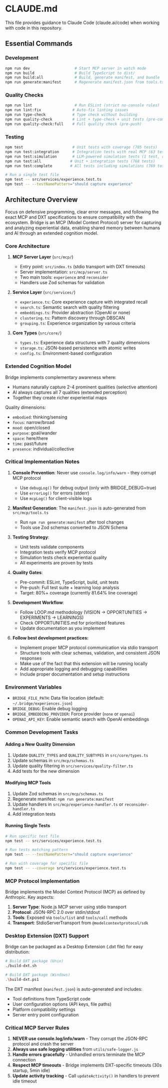 # CLAUDE.md

This file provides guidance to Claude Code (claude.ai/code) when working with code in this repository.

## Essential Commands

### Development
```bash
npm run dev                    # Start MCP server in watch mode
npm run build                  # Build TypeScript to dist/
npm run build:all              # Build, generate manifest, and bundle
npm run generate:manifest      # Regenerate manifest.json from tools.ts
```

### Quality Checks
```bash
npm run lint                   # Run ESLint (strict no-console rules)
npm run lint:fix              # Auto-fix linting issues  
npm run type-check            # Type check without building
npm run quality-check         # Lint + type-check + unit tests (pre-commit)
npm run quality-check:full    # Full quality check (pre-push)
```

### Testing
```bash
npm test                      # Unit tests with coverage (705 tests)
npm run test:integration      # Integration tests with real MCP (63 tests)
npm run test:simulation       # LLM-powered simulation tests (1 test, requires OPENAI_API_KEY)
npm run test:all             # Unit + integration tests (768 tests)
npm run test:complete        # All tests including simulations (769 total)

# Run a single test file
npm test -- src/services/experience.test.ts
npm test -- --testNamePattern="should capture experience"
```

## Architecture Overview
Focus on defensive programming, clear error messages, and following the exact MCP and DXT specifications to ensure compatibility with the ecosystem.
Bridge is an MCP (Model Context Protocol) server for capturing and analyzing experiential data, enabling shared memory between humans and AI through an extended cognition model.

### Core Architecture

1. **MCP Server Layer** (`src/mcp/`)
   - Entry point: `src/index.ts` (stdio transport with DXT timeouts)
   - Server implementation: `src/mcp/server.ts`
   - Two main tools: `experience` and `reconsider`
   - Handlers use Zod schemas for validation

2. **Service Layer** (`src/services/`)
   - `experience.ts`: Core experience capture with integrated recall
   - `search.ts`: Semantic search with quality filtering
   - `embeddings.ts`: Provider abstraction (OpenAI or none)
   - `clustering.ts`: Pattern discovery through DBSCAN
   - `grouping.ts`: Experience organization by various criteria

3. **Core Types** (`src/core/`)
   - `types.ts`: Experience data structures with 7 quality dimensions
   - `storage.ts`: JSON-based persistence with atomic writes
   - `config.ts`: Environment-based configuration

### Extended Cognition Model

Bridge implements complementary awareness where:
- Humans naturally capture 2-4 prominent qualities (selective attention)
- AI always captures all 7 qualities (extended perception)
- Together they create richer experiential maps

Quality dimensions:
- `embodied`: thinking/sensing
- `focus`: narrow/broad
- `mood`: open/closed
- `purpose`: goal/wander
- `space`: here/there
- `time`: past/future
- `presence`: individual/collective

### Critical Implementation Notes

1. **Console Prevention**: Never use `console.log/info/warn` - they corrupt MCP protocol
   - Use `debugLog()` for debug output (only with BRIDGE_DEBUG=true)
   - Use `errorLog()` for errors (stderr)
   - Use `mcpLog()` for client-visible logs

2. **Manifest Generation**: The `manifest.json` is auto-generated from `src/mcp/tools.ts`
   - Run `npm run generate:manifest` after tool changes
   - Tools use Zod schemas converted to JSON Schema

3. **Testing Strategy**:
   - Unit tests validate components
   - Integration tests verify MCP protocol
   - Simulation tests check experiential quality
   - All experiments are proven by tests

4. **Quality Gates**:
   - Pre-commit: ESLint, TypeScript, build, unit tests
   - Pre-push: Full test suite + learning loop analysis
   - Target: 80%+ coverage (currently 81.64% line coverage)

5. **Development Workflow**:
   - Follow LOOP.md methodology (VISION → OPPORTUNITIES → EXPERIMENTS → LEARNINGS)
   - Check OPPORTUNITIES.md for prioritized features
   - Update documentation as you implement

6. **Follow best development practices:**
     - Implement proper MCP protocol communication via stdio transport
     - Structure tools with clear schemas, validation, and consistent JSON responses
     - Make use of the fact that this extension will be running locally
     - Add appropriate logging and debugging capabilities
     - Include proper documentation and setup instructions

### Environment Variables

- `BRIDGE_FILE_PATH`: Data file location (default: `~/.bridge/experiences.json`)
- `BRIDGE_DEBUG`: Enable debug logging
- `BRIDGE_EMBEDDING_PROVIDER`: Force provider (`none` or `openai`)
- `OPENAI_API_KEY`: Enable semantic search with OpenAI embeddings

### Common Development Tasks

#### Adding a New Quality Dimension
1. Update `QUALITY_TYPES` and `QUALITY_SUBTYPES` in `src/core/types.ts`
2. Update schemas in `src/mcp/schemas.ts`
3. Update quality filtering in `src/services/quality-filter.ts`
4. Add tests for the new dimension

#### Modifying MCP Tools
1. Update Zod schemas in `src/mcp/schemas.ts`
2. Regenerate manifest: `npm run generate:manifest`
3. Update handlers in `src/mcp/experience-handler.ts` or `reconsider-handler.ts`
4. Add integration tests

#### Running Single Tests
```bash
# Run specific test file
npm test -- src/services/experience.test.ts

# Run tests matching pattern
npm test -- --testNamePattern="should capture experience"

# Run with coverage for specific file
npm test -- --coverage src/services/experience.test.ts
```



### MCP Protocol Implementation

Bridge implements the Model Context Protocol (MCP) as defined by Anthropic. Key aspects:

1. **Server Type**: Node.js MCP server using stdio transport
2. **Protocol**: JSON-RPC 2.0 over stdin/stdout
3. **Tools**: Exposed via `tools/list` and `tools/call` methods
4. **Transport**: StdioServerTransport from `@modelcontextprotocol/sdk`

### Desktop Extension (DXT) Support

Bridge can be packaged as a Desktop Extension (.dxt file) for easy distribution:

```bash
# Build DXT package (Unix)
./build-dxt.sh

# Build DXT package (Windows)
.\build-dxt.ps1
```

The DXT manifest (`manifest.json`) is auto-generated and includes:
- Tool definitions from TypeScript code
- User configuration options (API keys, file paths)
- Platform compatibility settings
- Server entry point configuration

### Critical MCP Server Rules

1. **NEVER use console.log/info/warn** - They corrupt the JSON-RPC protocol and crash the server
2. **Always use safe logging utilities** from `utils/safe-logger.js`
3. **Handle errors gracefully** - Unhandled errors terminate the MCP connection
4. **Respect MCP timeouts** - Bridge implements DXT-specific timeouts (30s startup, 5min idle)
5. **Update activity tracking** - Call `updateActivity()` in handlers to prevent idle timeout